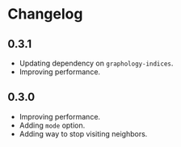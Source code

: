 # Changelog

## 0.3.1

- Updating dependency on `graphology-indices`.
- Improving performance.

## 0.3.0

- Improving performance.
- Adding `mode` option.
- Adding way to stop visiting neighbors.
